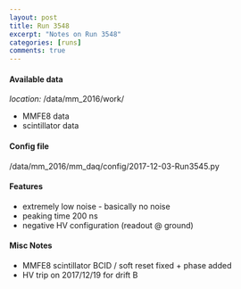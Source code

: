 ```yaml
---
layout: post
title: Run 3548
excerpt: "Notes on Run 3548"
categories: [runs]
comments: true
---
```


#### Available data

*location:* /data/mm_2016/work/

* MMFE8 data
* scintillator data

#### Config file

/data/mm_2016/mm_daq/config/2017-12-03-Run3545.py

#### Features

* extremely low noise - basically no noise
* peaking time 200 ns
* negative HV configuration (readout @ ground)

#### Misc Notes

* MMFE8 scintillator BCID / soft reset fixed + phase added
* HV trip on 2017/12/19 for drift B
